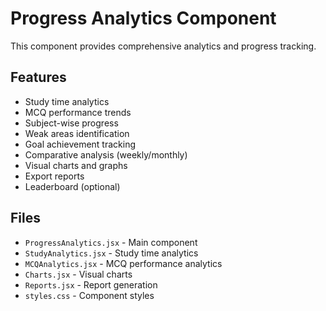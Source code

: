 # Progress Analytics Component

This component provides comprehensive analytics and progress tracking.

## Features

- Study time analytics
- MCQ performance trends
- Subject-wise progress
- Weak areas identification
- Goal achievement tracking
- Comparative analysis (weekly/monthly)
- Visual charts and graphs
- Export reports
- Leaderboard (optional)

## Files

- `ProgressAnalytics.jsx` - Main component
- `StudyAnalytics.jsx` - Study time analytics
- `MCQAnalytics.jsx` - MCQ performance analytics
- `Charts.jsx` - Visual charts
- `Reports.jsx` - Report generation
- `styles.css` - Component styles
